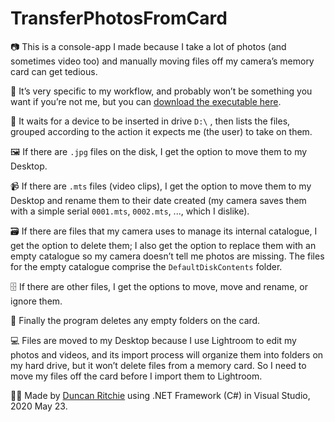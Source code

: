 # TransferPhotosFromCard
📷 This is a console-app I made because I take a lot of photos (and sometimes video too) and manually moving files off my camera’s memory card can get tedious.

🚀 It’s very specific to my workflow, and probably won’t be something you want if you’re not me, but you can [download the executable here](https://github.com/DuncanRitchie/TransferPhotosFromCard/blob/master/TransferPhotosFromCard/bin/Release/TransferPhotosFromCard.exe).

🔌 It waits for a device to be inserted in drive `D:\` , then lists the files, grouped according to the action it expects me (the user) to take on them.

🖼️ If there are `.jpg` files on the disk, I get the option to move them to my Desktop.

📹 If there are `.mts` files (video clips), I get the option to move them to my Desktop and rename them to their date created (my camera saves them with a simple serial `0001.mts`, `0002.mts`, ..., which I dislike).

🗃️ If there are files that my camera uses to manage its internal catalogue, I get the option to delete them; I also get the option to replace them with an empty catalogue so my camera doesn’t tell me photos are missing. The files for the empty catalogue comprise the `DefaultDiskContents` folder.

🗄️ If there are other files, I get the options to move, move and rename, or ignore them.

📂 Finally the program deletes any empty folders on the card.

💻 Files are moved to my Desktop because I use Lightroom to edit my photos and videos, and its import process will organize them into folders on my hard drive, but it won’t delete files from a memory card. So I need to move my files off the card before I import them to Lightroom.

👨‍💻 Made by [Duncan Ritchie](https://www.duncanritchie.co.uk/) using .NET Framework (C#) in Visual Studio, 2020 May 23.
